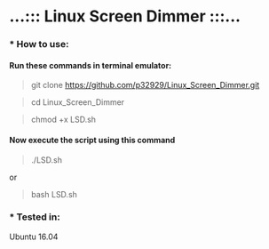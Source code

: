 # ...::: Linux Screen Dimmer :::...

### * How to use:
#### Run these commands in terminal emulator:

> git clone https://github.com/p32929/Linux_Screen_Dimmer.git

> cd Linux_Screen_Dimmer

> chmod +x LSD.sh

#### Now execute the script using this command
> ./LSD.sh

or

> bash LSD.sh

### * Tested in: 
Ubuntu 16.04
